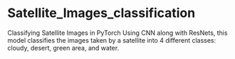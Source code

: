 # Satellite_Images_classification
Classifying Satellite Images in PyTorch
Using CNN along with ResNets, this model classifies the images taken by a satellite into 4 different classes: cloudy, desert, green area, and water.
